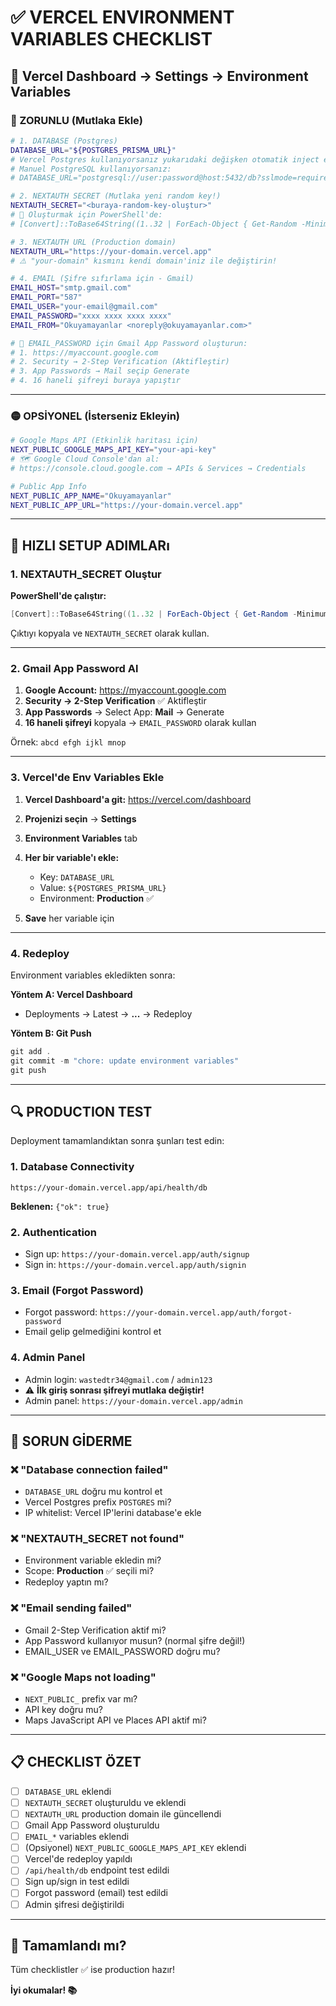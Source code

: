 # ✅ VERCEL ENVIRONMENT VARIABLES CHECKLIST

## 📍 Vercel Dashboard → Settings → Environment Variables

### 🔴 ZORUNLU (Mutlaka Ekle)

```bash
# 1. DATABASE (Postgres)
DATABASE_URL="${POSTGRES_PRISMA_URL}"
# Vercel Postgres kullanıyorsanız yukarıdaki değişken otomatik inject edilir
# Manuel PostgreSQL kullanıyorsanız:
# DATABASE_URL="postgresql://user:password@host:5432/db?sslmode=require"

# 2. NEXTAUTH SECRET (Mutlaka yeni random key!)
NEXTAUTH_SECRET="<buraya-random-key-oluştur>"
# 🔑 Oluşturmak için PowerShell'de:
# [Convert]::ToBase64String((1..32 | ForEach-Object { Get-Random -Minimum 0 -Maximum 256 }))

# 3. NEXTAUTH URL (Production domain)
NEXTAUTH_URL="https://your-domain.vercel.app"
# ⚠️ "your-domain" kısmını kendi domain'iniz ile değiştirin!

# 4. EMAIL (Şifre sıfırlama için - Gmail)
EMAIL_HOST="smtp.gmail.com"
EMAIL_PORT="587"
EMAIL_USER="your-email@gmail.com"
EMAIL_PASSWORD="xxxx xxxx xxxx xxxx"
EMAIL_FROM="Okuyamayanlar <noreply@okuyamayanlar.com>"

# 📧 EMAIL_PASSWORD için Gmail App Password oluşturun:
# 1. https://myaccount.google.com
# 2. Security → 2-Step Verification (Aktifleştir)
# 3. App Passwords → Mail seçip Generate
# 4. 16 haneli şifreyi buraya yapıştır
```

---

### 🟡 OPSİYONEL (İsterseniz Ekleyin)

```bash
# Google Maps API (Etkinlik haritası için)
NEXT_PUBLIC_GOOGLE_MAPS_API_KEY="your-api-key"
# 🗺️ Google Cloud Console'dan al:
# https://console.cloud.google.com → APIs & Services → Credentials

# Public App Info
NEXT_PUBLIC_APP_NAME="Okuyamayanlar"
NEXT_PUBLIC_APP_URL="https://your-domain.vercel.app"
```

---

## 🎯 HIZLI SETUP ADIMLARı

### 1. NEXTAUTH_SECRET Oluştur

**PowerShell'de çalıştır:**
```powershell
[Convert]::ToBase64String((1..32 | ForEach-Object { Get-Random -Minimum 0 -Maximum 256 }))
```

Çıktıyı kopyala ve `NEXTAUTH_SECRET` olarak kullan.

---

### 2. Gmail App Password Al

1. **Google Account:** https://myaccount.google.com
2. **Security → 2-Step Verification** ✅ Aktifleştir
3. **App Passwords** → Select App: **Mail** → Generate
4. **16 haneli şifreyi** kopyala → `EMAIL_PASSWORD` olarak kullan

Örnek: `abcd efgh ijkl mnop`

---

### 3. Vercel'de Env Variables Ekle

1. **Vercel Dashboard'a git:** https://vercel.com/dashboard
2. **Projenizi seçin** → **Settings**
3. **Environment Variables** tab
4. **Her bir variable'ı ekle:**
   - Key: `DATABASE_URL`
   - Value: `${POSTGRES_PRISMA_URL}`
   - Environment: **Production** ✅

5. **Save** her variable için

---

### 4. Redeploy

Environment variables ekledikten sonra:

**Yöntem A: Vercel Dashboard**
- Deployments → Latest → **...** → Redeploy

**Yöntem B: Git Push**
```powershell
git add .
git commit -m "chore: update environment variables"
git push
```

---

## 🔍 PRODUCTION TEST

Deployment tamamlandıktan sonra şunları test edin:

### 1. Database Connectivity
```
https://your-domain.vercel.app/api/health/db
```
**Beklenen:** `{"ok": true}`

### 2. Authentication
- Sign up: `https://your-domain.vercel.app/auth/signup`
- Sign in: `https://your-domain.vercel.app/auth/signin`

### 3. Email (Forgot Password)
- Forgot password: `https://your-domain.vercel.app/auth/forgot-password`
- Email gelip gelmediğini kontrol et

### 4. Admin Panel
- Admin login: `wastedtr34@gmail.com` / `admin123`
- ⚠️ **İlk giriş sonrası şifreyi mutlaka değiştir!**
- Admin panel: `https://your-domain.vercel.app/admin`

---

## 🚨 SORUN GİDERME

### ❌ "Database connection failed"
- `DATABASE_URL` doğru mu kontrol et
- Vercel Postgres prefix `POSTGRES` mi?
- IP whitelist: Vercel IP'lerini database'e ekle

### ❌ "NEXTAUTH_SECRET not found"
- Environment variable ekledin mi?
- Scope: **Production** ✅ seçili mi?
- Redeploy yaptın mı?

### ❌ "Email sending failed"
- Gmail 2-Step Verification aktif mi?
- App Password kullanıyor musun? (normal şifre değil!)
- EMAIL_USER ve EMAIL_PASSWORD doğru mu?

### ❌ "Google Maps not loading"
- `NEXT_PUBLIC_` prefix var mı?
- API key doğru mu?
- Maps JavaScript API ve Places API aktif mi?

---

## 📋 CHECKLIST ÖZET

- [ ] `DATABASE_URL` eklendi
- [ ] `NEXTAUTH_SECRET` oluşturuldu ve eklendi
- [ ] `NEXTAUTH_URL` production domain ile güncellendi
- [ ] Gmail App Password oluşturuldu
- [ ] `EMAIL_*` variables eklendi
- [ ] (Opsiyonel) `NEXT_PUBLIC_GOOGLE_MAPS_API_KEY` eklendi
- [ ] Vercel'de redeploy yapıldı
- [ ] `/api/health/db` endpoint test edildi
- [ ] Sign up/sign in test edildi
- [ ] Forgot password (email) test edildi
- [ ] Admin şifresi değiştirildi

---

## 🎉 Tamamlandı mı?

Tüm checklistler ✅ ise production hazır!

**İyi okumalar! 📚**
